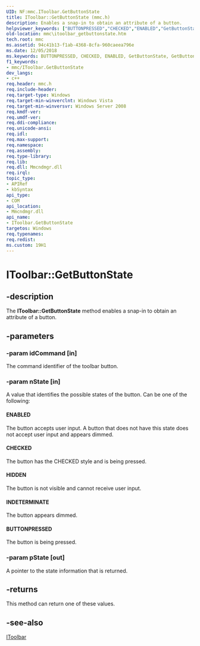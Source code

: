 ```yaml
---
UID: NF:mmc.IToolbar.GetButtonState
title: IToolbar::GetButtonState (mmc.h)
description: Enables a snap-in to obtain an attribute of a button.
helpviewer_keywords: ["BUTTONPRESSED","CHECKED","ENABLED","GetButtonState","GetButtonState method [MMC]","GetButtonState method [MMC]","IToolbar interface","HIDDEN","INDETERMINATE","IToolbar interface [MMC]","GetButtonState method","IToolbar.GetButtonState","IToolbar::GetButtonState","_slate_itoolbar_getbuttonstate","mmc.itoolbar_getbuttonstate","mmc/IToolbar::GetButtonState"]
old-location: mmc\itoolbar_getbuttonstate.htm
tech.root: mmc
ms.assetid: 94c41b13-f1ab-4368-8cfa-960caeea796e
ms.date: 12/05/2018
ms.keywords: BUTTONPRESSED, CHECKED, ENABLED, GetButtonState, GetButtonState method [MMC], GetButtonState method [MMC],IToolbar interface, HIDDEN, INDETERMINATE, IToolbar interface [MMC],GetButtonState method, IToolbar.GetButtonState, IToolbar::GetButtonState, _slate_itoolbar_getbuttonstate, mmc.itoolbar_getbuttonstate, mmc/IToolbar::GetButtonState
f1_keywords:
- mmc/IToolbar.GetButtonState
dev_langs:
- c++
req.header: mmc.h
req.include-header: 
req.target-type: Windows
req.target-min-winverclnt: Windows Vista
req.target-min-winversvr: Windows Server 2008
req.kmdf-ver: 
req.umdf-ver: 
req.ddi-compliance: 
req.unicode-ansi: 
req.idl: 
req.max-support: 
req.namespace: 
req.assembly: 
req.type-library: 
req.lib: 
req.dll: Mmcndmgr.dll
req.irql: 
topic_type:
- APIRef
- kbSyntax
api_type:
- COM
api_location:
- Mmcndmgr.dll
api_name:
- IToolbar.GetButtonState
targetos: Windows
req.typenames: 
req.redist: 
ms.custom: 19H1
---
```


# IToolbar::GetButtonState


## -description


The <b>IToolbar::GetButtonState</b> method enables a snap-in to obtain an attribute of a button.


## -parameters




### -param idCommand [in]

The command identifier of the toolbar button.


### -param nState [in]

A value that identifies the possible states of the button. Can be one of the following:



#### ENABLED

The button accepts user input. A button that does not have this state does not accept user input and appears dimmed.



#### CHECKED

The button has the CHECKED style and is being pressed.



#### HIDDEN

The button is not visible and cannot receive user input.



#### INDETERMINATE

The button appears dimmed.



#### BUTTONPRESSED

The button is being pressed.


### -param pState [out]

A pointer to the state information that is returned.


## -returns



This method can return one of these values.




## -see-also




<a href="https://docs.microsoft.com/windows/desktop/api/mmc/nn-mmc-itoolbar">IToolbar</a>
 

 

